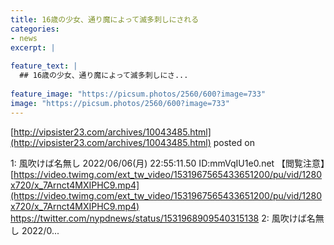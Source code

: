 ```yaml
---
title: 16歳の少女、通り魔によって滅多刺しにされる
categories:
- news
excerpt: |
  
feature_text: |
  ## 16歳の少女、通り魔によって滅多刺しにさ...
  
feature_image: "https://picsum.photos/2560/600?image=733"
image: "https://picsum.photos/2560/600?image=733"
---
```


[http://vipsister23.com/archives/10043485.html](http://vipsister23.com/archives/10043485.html)
posted on 

<!--more-->

1: 風吹けば名無し 2022/06/06(月) 22:55:11.50 ID:mmVqIU1e0.net 【閲覧注意】[https://video.twimg.com/ext_tw_video/1531967565433651200/pu/vid/1280x720/x_7Arnct4MXIPHC9.mp4](https://video.twimg.com/ext_tw_video/1531967565433651200/pu/vid/1280x720/x_7Arnct4MXIPHC9.mp4) https://twitter.com/nypdnews/status/1531968909540315138 2: 風吹けば名無し 2022/0...
